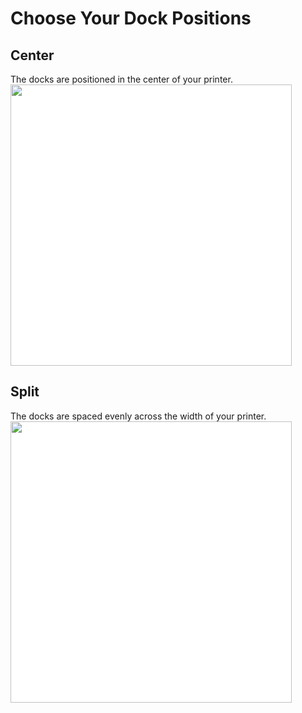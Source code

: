 # Choose Your Dock Positions
## Center
The docks are positioned in the center of your printer.
<img src="/images/Voron_350_76mm_4tools_center_THREAD.svg" style="margin:0px;background-color: #FFFFFF;" width="450"/>
## Split
The docks are spaced evenly across the width of your printer.
<img src="/images/Voron_350_76mm_4tools_split_THREAD.svg" style="margin:0px;background-color: #FFFFFF;" width="450"/>

